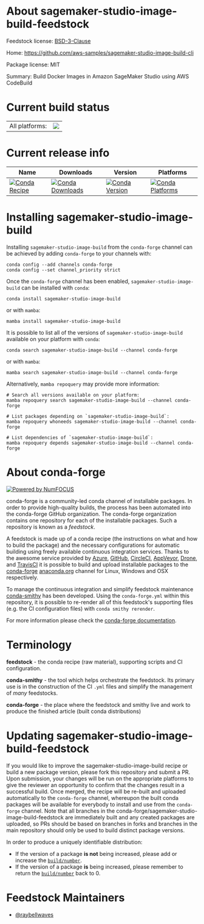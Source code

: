 About sagemaker-studio-image-build-feedstock
============================================

Feedstock license: [BSD-3-Clause](https://github.com/conda-forge/sagemaker-studio-image-build-feedstock/blob/main/LICENSE.txt)

Home: https://github.com/aws-samples/sagemaker-studio-image-build-cli

Package license: MIT

Summary: Build Docker Images in Amazon SageMaker Studio using AWS CodeBuild

Current build status
====================


<table><tr><td>All platforms:</td>
    <td>
      <a href="https://dev.azure.com/conda-forge/feedstock-builds/_build/latest?definitionId=15008&branchName=main">
        <img src="https://dev.azure.com/conda-forge/feedstock-builds/_apis/build/status/sagemaker-studio-image-build-feedstock?branchName=main">
      </a>
    </td>
  </tr>
</table>

Current release info
====================

| Name | Downloads | Version | Platforms |
| --- | --- | --- | --- |
| [![Conda Recipe](https://img.shields.io/badge/recipe-sagemaker--studio--image--build-green.svg)](https://anaconda.org/conda-forge/sagemaker-studio-image-build) | [![Conda Downloads](https://img.shields.io/conda/dn/conda-forge/sagemaker-studio-image-build.svg)](https://anaconda.org/conda-forge/sagemaker-studio-image-build) | [![Conda Version](https://img.shields.io/conda/vn/conda-forge/sagemaker-studio-image-build.svg)](https://anaconda.org/conda-forge/sagemaker-studio-image-build) | [![Conda Platforms](https://img.shields.io/conda/pn/conda-forge/sagemaker-studio-image-build.svg)](https://anaconda.org/conda-forge/sagemaker-studio-image-build) |

Installing sagemaker-studio-image-build
=======================================

Installing `sagemaker-studio-image-build` from the `conda-forge` channel can be achieved by adding `conda-forge` to your channels with:

```
conda config --add channels conda-forge
conda config --set channel_priority strict
```

Once the `conda-forge` channel has been enabled, `sagemaker-studio-image-build` can be installed with `conda`:

```
conda install sagemaker-studio-image-build
```

or with `mamba`:

```
mamba install sagemaker-studio-image-build
```

It is possible to list all of the versions of `sagemaker-studio-image-build` available on your platform with `conda`:

```
conda search sagemaker-studio-image-build --channel conda-forge
```

or with `mamba`:

```
mamba search sagemaker-studio-image-build --channel conda-forge
```

Alternatively, `mamba repoquery` may provide more information:

```
# Search all versions available on your platform:
mamba repoquery search sagemaker-studio-image-build --channel conda-forge

# List packages depending on `sagemaker-studio-image-build`:
mamba repoquery whoneeds sagemaker-studio-image-build --channel conda-forge

# List dependencies of `sagemaker-studio-image-build`:
mamba repoquery depends sagemaker-studio-image-build --channel conda-forge
```


About conda-forge
=================

[![Powered by
NumFOCUS](https://img.shields.io/badge/powered%20by-NumFOCUS-orange.svg?style=flat&colorA=E1523D&colorB=007D8A)](https://numfocus.org)

conda-forge is a community-led conda channel of installable packages.
In order to provide high-quality builds, the process has been automated into the
conda-forge GitHub organization. The conda-forge organization contains one repository
for each of the installable packages. Such a repository is known as a *feedstock*.

A feedstock is made up of a conda recipe (the instructions on what and how to build
the package) and the necessary configurations for automatic building using freely
available continuous integration services. Thanks to the awesome service provided by
[Azure](https://azure.microsoft.com/en-us/services/devops/), [GitHub](https://github.com/),
[CircleCI](https://circleci.com/), [AppVeyor](https://www.appveyor.com/),
[Drone](https://cloud.drone.io/welcome), and [TravisCI](https://travis-ci.com/)
it is possible to build and upload installable packages to the
[conda-forge](https://anaconda.org/conda-forge) [anaconda.org](https://anaconda.org/)
channel for Linux, Windows and OSX respectively.

To manage the continuous integration and simplify feedstock maintenance
[conda-smithy](https://github.com/conda-forge/conda-smithy) has been developed.
Using the ``conda-forge.yml`` within this repository, it is possible to re-render all of
this feedstock's supporting files (e.g. the CI configuration files) with ``conda smithy rerender``.

For more information please check the [conda-forge documentation](https://conda-forge.org/docs/).

Terminology
===========

**feedstock** - the conda recipe (raw material), supporting scripts and CI configuration.

**conda-smithy** - the tool which helps orchestrate the feedstock.
                   Its primary use is in the construction of the CI ``.yml`` files
                   and simplify the management of *many* feedstocks.

**conda-forge** - the place where the feedstock and smithy live and work to
                  produce the finished article (built conda distributions)


Updating sagemaker-studio-image-build-feedstock
===============================================

If you would like to improve the sagemaker-studio-image-build recipe or build a new
package version, please fork this repository and submit a PR. Upon submission,
your changes will be run on the appropriate platforms to give the reviewer an
opportunity to confirm that the changes result in a successful build. Once
merged, the recipe will be re-built and uploaded automatically to the
`conda-forge` channel, whereupon the built conda packages will be available for
everybody to install and use from the `conda-forge` channel.
Note that all branches in the conda-forge/sagemaker-studio-image-build-feedstock are
immediately built and any created packages are uploaded, so PRs should be based
on branches in forks and branches in the main repository should only be used to
build distinct package versions.

In order to produce a uniquely identifiable distribution:
 * If the version of a package **is not** being increased, please add or increase
   the [``build/number``](https://docs.conda.io/projects/conda-build/en/latest/resources/define-metadata.html#build-number-and-string).
 * If the version of a package **is** being increased, please remember to return
   the [``build/number``](https://docs.conda.io/projects/conda-build/en/latest/resources/define-metadata.html#build-number-and-string)
   back to 0.

Feedstock Maintainers
=====================

* [@raybellwaves](https://github.com/raybellwaves/)

